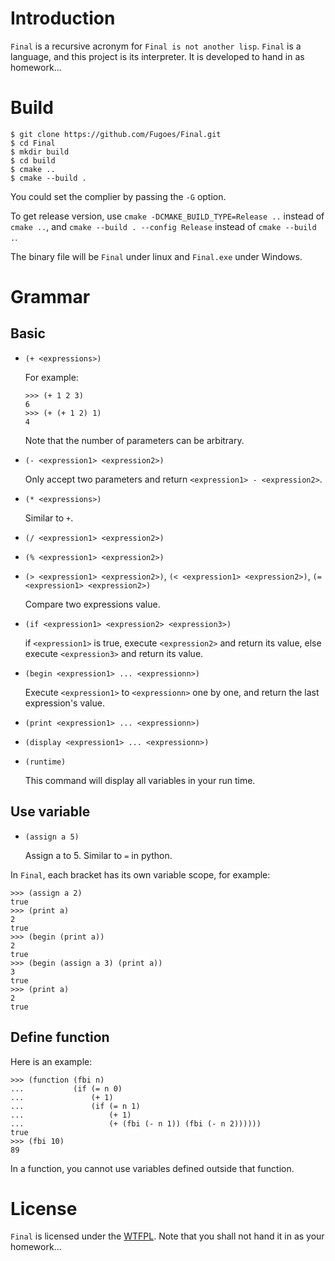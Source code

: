 # Introduction

`Final` is a recursive acronym for `Final is not another lisp`. `Final` is a language, and this project is its interpreter. It is developed to hand in as homework...

# Build

```
$ git clone https://github.com/Fugoes/Final.git
$ cd Final
$ mkdir build
$ cd build
$ cmake ..
$ cmake --build .
```

You could set the complier by passing the `-G` option.

To get release version, use `cmake -DCMAKE_BUILD_TYPE=Release ..` instead of `cmake ..`, and `cmake --build . --config Release` instead of `cmake --build .`.

The binary file will be `Final` under linux and `Final.exe` under Windows.

# Grammar

## Basic

* `(+ <expressions>)`

  For example:

  ```
  >>> (+ 1 2 3)
  6
  >>> (+ (+ 1 2) 1)
  4
  ```

  Note that the number of parameters can be arbitrary.

* `(- <expression1> <expression2>)`

  Only accept two parameters and return `<expression1> - <expression2>`.

* `(* <expressions>)`

  Similar to `+`.

* `(/ <expression1> <expression2>)`

* `(% <expression1> <expression2>)`


* `(> <expression1> <expression2>)`, `(< <expression1> <expression2>)`, `(= <expression1> <expression2>)`

  Compare two expressions value.

* `(if <expression1> <expression2> <expression3>)`

  if `<expression1>` is true, execute `<expression2>` and return its value, else execute `<expression3>` and return its value.

* `(begin <expression1> ... <expressionn>)`

  Execute `<expression1>` to `<expressionn>` one by one, and return the last expression's value.

* `(print <expression1> ... <expressionn>)`

* `(display <expression1> ... <expressionn>)`

* `(runtime)`

  This command will display all variables in your run time.


## Use variable

* `(assign a 5)`

  Assign a to 5. Similar to `=` in python.

In `Final`, each bracket has its own variable scope, for example:

```
>>> (assign a 2)
true
>>> (print a)
2
true
>>> (begin (print a))
2
true
>>> (begin (assign a 3) (print a))
3
true
>>> (print a)
2
true
```

## Define function

Here is an example:

```
>>> (function (fbi n)
...           (if (= n 0)
...               (+ 1)
...               (if (= n 1)
...                   (+ 1)
...                   (+ (fbi (- n 1)) (fbi (- n 2))))))
true
>>> (fbi 10)
89
```

In a function, you cannot use variables defined outside that function.

# License

`Final` is licensed under the [WTFPL](http://www.wtfpl.net/). Note that you shall not hand it in as your homework...
